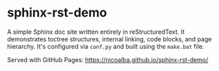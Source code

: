 # sphinx-rst-demo

A simple Sphinx doc site written entirely in reStructuredText. It demonstrates toctree structures, internal linking, code blocks, and page hierarchy. It's configured via `conf.py` and built using the `make.bat` file.

Served with GitHub Pages: <https://nicoalba.github.io/sphinx-rst-demo/>
